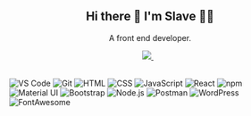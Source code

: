 <h2 align='center'>
  Hi there 👋 I'm Slave 👨‍💻
</h2>


<p align='center'>
  A front end developer.
</p>

<p align='center'>
 <a href="https://www.linkedin.com/in/slave-tanushev/">
    <img src="https://img.shields.io/badge/LinkedIn-0077B5?style=flat-square&logo=linkedin&logoColor=white" />
  </a>&nbsp;&nbsp;
</p>

<br />
<div id="technologies">
  <img alt="VS Code" src="https://img.shields.io/badge/VS_Code-0078d7?style=flat-square&logo=visualstudio&logoColor=white" />
  <img alt="Git" src="https://img.shields.io/badge/Git-F1502F?style=flat-square&logo=git&logoColor=white" />
  
  <img alt="HTML" src="https://img.shields.io/badge/HTML-e34c26?style=flat-square&logo=html5&logoColor=white" />
  <img alt="CSS" src="https://img.shields.io/badge/CSS-264de4?style=flat-square&logo=css3&logoColor=white" />
  <img alt="JavaScript" src="https://img.shields.io/badge/JavaScript-F0DB4F?style=flat-square&logo=javascript&logoColor=black" />
  
  <img alt="React" src="https://img.shields.io/badge/React-292c33?style=flat-square&logo=react&logoColor=61DBFB" />
  <img alt="npm" src="https://img.shields.io/badge/npm-CB3837?style=flat-square&logo=npm&logoColor=white" />
  <img alt="Material UI" src="https://img.shields.io/badge/Material_UI-0083d1?style=flat-square&logo=mui&logoColor=white" />
  <img alt="Bootstrap" src="https://img.shields.io/badge/Bootstrap-563D7C?style=flat-square&logo=bootstrap&logoColor=white" />
  <img alt="Node.js" src="https://img.shields.io/badge/Node.js-3c873a?style=flat-square&logo=nodedotjs&logoColor=white" />
  <img alt="Postman" src="https://img.shields.io/badge/Postman-black?style=flat-square&logo=postman&logoColor=EF5B25" />
  <img alt="WordPress" src="https://img.shields.io/badge/Wordpress-21759B?style=flat-square&logo=wordpress&logoColor=white" />
  <img alt="FontAwesome" src="https://img.shields.io/badge/Font_Awesome-339AF0?style=flat-square&logo=fontawesome&logoColor=white" />
</div>
